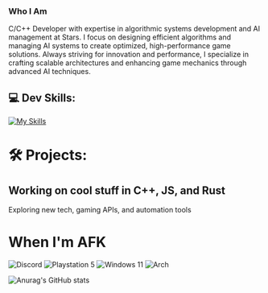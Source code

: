 ###  Who I Am

C/C++ Developer with expertise in algorithmic systems development and AI management at Stars. I focus on designing efficient algorithms and managing AI systems to create optimized, high-performance game solutions. Always striving for innovation and performance, I specialize in crafting scalable architectures and enhancing game mechanics through advanced AI techniques.


## 💻 Dev Skills:

[![My Skills](https://skillicons.dev/icons?i=py,cpp,c,dotnet,asm)](https://skillicons.dev)


# 🛠 Projects:
## Working on cool stuff in C++, JS, and Rust
 Exploring new tech, gaming APIs, and automation tools


# When I'm AFK
![Discord](https://img.shields.io/badge/Discord-%235865F2.svg?style=for-the-badge&logo=discord&logoColor=white) ![Playstation 5](https://img.shields.io/badge/Playstation%205-003791?style=for-the-badge&logo=playstation-5&logoColor=white) ![Windows 11](https://img.shields.io/badge/Windows%2011-%230079d5.svg?style=for-the-badge&logo=Windows%2011&logoColor=white) ![Arch](https://img.shields.io/badge/Arch%20Linux-1793D1?logo=arch-linux&logoColor=fff&style=for-the-badge) 


![Anurag's GitHub stats](https://github-readme-stats.vercel.app/api?username=handlepcie&show_icons=true&theme=radical)
